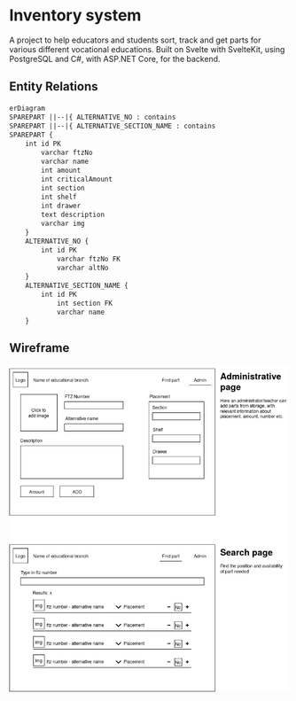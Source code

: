 # Inventory system
A project to help educators and students sort, track and get parts for various different vocational educations.
Built on Svelte with SvelteKit, using PostgreSQL and C#, with ASP.NET Core, for the backend.


## Entity Relations
```mermaid
erDiagram
SPAREPART ||--|{ ALTERNATIVE_NO : contains
SPAREPART ||--|{ ALTERNATIVE_SECTION_NAME : contains
SPAREPART {
	int id PK
		varchar ftzNo
		varchar name
		int amount
		int criticalAmount
		int section
		int shelf
		int drawer
		text description
		varchar img
	}
	ALTERNATIVE_NO {
		int id PK
			varchar ftzNo FK
			varchar altNo
	}
	ALTERNATIVE_SECTION_NAME {
		int id PK
			int section FK
			varchar name
	}
```


## Wireframe
![wireframe](./resources/wireframe.png)

